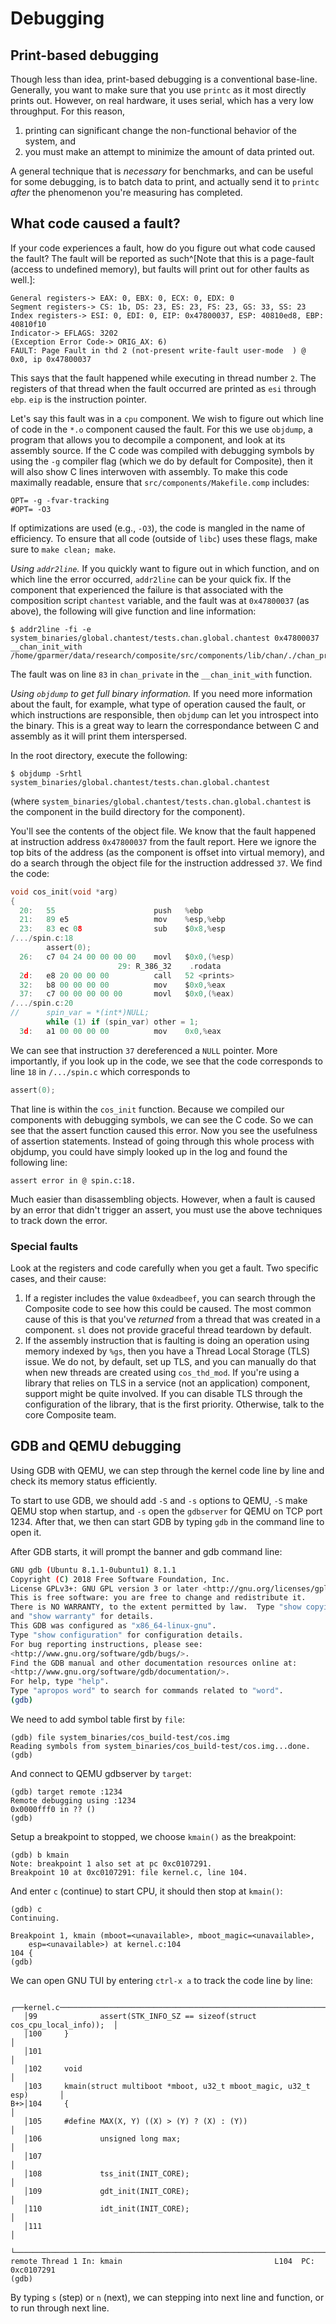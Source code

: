 # Debugging

## Print-based debugging

Though less than idea, print-based debugging is a conventional base-line.
Generally, you want to make sure that you use `printc` as it most directly prints out.
However, on real hardware, it uses serial, which has a very low throughput.
For this reason,

1. printing can significant change the non-functional behavior of the system, and
1. you must make an attempt to minimize the amount of data printed out.

A general technique that is *necessary* for benchmarks, and can be useful for some debugging, is to batch data to print, and actually send it to `printc` *after* the phenomenon you're measuring has completed.

## What code caused a fault?

If your code experiences a fault, how do you figure out what code caused the fault?
The fault will be reported as such^[Note that this is a page-fault (access to undefined memory), but faults will print out for other faults as well.]:

```
General registers-> EAX: 0, EBX: 0, ECX: 0, EDX: 0
Segment registers-> CS: 1b, DS: 23, ES: 23, FS: 23, GS: 33, SS: 23
Index registers-> ESI: 0, EDI: 0, EIP: 0x47800037, ESP: 40810ed8, EBP: 40810f10
Indicator-> EFLAGS: 3202
(Exception Error Code-> ORIG_AX: 6)
FAULT: Page Fault in thd 2 (not-present write-fault user-mode  ) @ 0x0, ip 0x47800037
```

This says that the fault happened while executing in thread number `2`.
The registers of that thread when the fault occurred are printed as `esi` through `ebp`.
`eip` is the instruction pointer.

Let's say this fault was in a `cpu` component.
We wish to figure out which line of code in the `*.o` component caused the fault.
For this we use `objdump`, a program that allows you to decompile a component, and look at its assembly source.
If the C code was compiled with debugging symbols by using the `-g` compiler flag (which we do by default for Composite), then it will also show C lines interwoven with assembly.
To make this code maximally readable, ensure that `src/components/Makefile.comp` includes:
```
OPT= -g -fvar-tracking
#OPT= -O3
```
If optimizations are used (e.g., `-O3`), the code is mangled in the name of efficiency.
To ensure that all code (outside of `libc`) uses these flags, make sure to `make clean; make`.

*Using `addr2line`.*
If you quickly want to figure out in which function, and on which line the error occurred, `addr2line` can be your quick fix.
If the component that experienced the failure is that associated with the composition script `chantest` variable, and the fault was at `0x47800037` (as above), the following will give function and line information:

```
$ addr2line -fi -e system_binaries/global.chantest/tests.chan.global.chantest 0x47800037
__chan_init_with
/home/gparmer/data/research/composite/src/components/lib/chan/./chan_private.h:83
```

The fault was on line `83` in `chan_private` in the `__chan_init_with` function.

*Using `objdump` to get full binary information.*
If you need more information about the fault, for example, what type of operation caused the fault, or which instructions are responsible, then `objdump` can let you introspect into the binary.
This is a great way to learn the correspondance between C and assembly as it will print them interspersed.

In the root directory, execute the following:

```
$ objdump -Srhtl system_binaries/global.chantest/tests.chan.global.chantest
```

(where `system_binaries/global.chantest/tests.chan.global.chantest` is the component in the build directory for the component).

You'll see the contents of the object file.
We know that the fault happened at instruction address `0x47800037` from the fault report.
Here we ignore the top bits of the address (as the component is offset into virtual memory), and do a search through the object file for the instruction addressed `37`.
We find the code:

``` c
void cos_init(void *arg)
{
  20:   55                      push   %ebp
  21:   89 e5                   mov    %esp,%ebp
  23:   83 ec 08                sub    $0x8,%esp
/.../spin.c:18
        assert(0);
  26:   c7 04 24 00 00 00 00    movl   $0x0,(%esp)
                        29: R_386_32    .rodata
  2d:   e8 20 00 00 00          call   52 <prints>
  32:   b8 00 00 00 00          mov    $0x0,%eax
  37:   c7 00 00 00 00 00       movl   $0x0,(%eax)
/.../spin.c:20
//      spin_var = *(int*)NULL;
        while (1) if (spin_var) other = 1;
  3d:   a1 00 00 00 00          mov    0x0,%eax
```

We can see that instruction `37` dereferenced a `NULL` pointer.
More importantly, if you look up in the code, we see that the code corresponds to line `18` in `/.../spin.c` which corresponds to

``` c
assert(0);
```

That line is within the `cos_init` function.
Because we compiled our components with debugging symbols, we can see the C code.
So we can see that the assert function caused this error.
Now you see the usefulness of assertion statements.
Instead of going through this whole process with objdump, you could have simply looked up in the log and found the following line:

```
assert error in @ spin.c:18.
```

Much easier than disassembling objects.
However, when a fault is caused by an error that didn't trigger an assert, you must use the above techniques to track down the error.

### Special faults

Look at the registers and code carefully when you get a fault.
Two specific cases, and their cause:

1. If a register includes the value `0xdeadbeef`, you can search through the Composite code to see how this could be caused.
	The most common cause of this is that you've *returned* from a thread that was created in a component.
	`sl` does not provide graceful thread teardown by default.
1. If the assembly instruction that is faulting is doing an operation using memory indexed by `%gs`, then you have a Thread Local Storage (TLS) issue.
	We do not, by default, set up TLS, and you can manually do that when new threads are created using `cos_thd_mod`.
	If you're using a library that relies on TLS in a service (not an application) component, support might be quite involved.
	If you can disable TLS through the configuration of the library, that is the first priority.
	Otherwise, talk to the core Composite team.

## GDB and QEMU debugging

Using GDB with QEMU, we can step through the kernel code line by line and check its memory status efficiently.

To start to use GDB, we should add `-S` and `-s` options to QEMU, `-S` make QEMU stop when startup,
and `-s` open the `gdbserver` for QEMU on TCP port 1234. After that, we then can start GDB by typing `gdb` in the command line to open it.

After GDB starts, it will prompt the banner and gdb command line:

```bash
GNU gdb (Ubuntu 8.1.1-0ubuntu1) 8.1.1
Copyright (C) 2018 Free Software Foundation, Inc.
License GPLv3+: GNU GPL version 3 or later <http://gnu.org/licenses/gpl.html>
This is free software: you are free to change and redistribute it.
There is NO WARRANTY, to the extent permitted by law.  Type "show copying"
and "show warranty" for details.
This GDB was configured as "x86_64-linux-gnu".
Type "show configuration" for configuration details.
For bug reporting instructions, please see:
<http://www.gnu.org/software/gdb/bugs/>.
Find the GDB manual and other documentation resources online at:
<http://www.gnu.org/software/gdb/documentation/>.
For help, type "help".
Type "apropos word" to search for commands related to "word".
(gdb)
```

We need to add symbol table first by `file`:

```
(gdb) file system_binaries/cos_build-test/cos.img
Reading symbols from system_binaries/cos_build-test/cos.img...done.
(gdb)
```

And connect to QEMU gdbserver by `target`:

```
(gdb) target remote :1234
Remote debugging using :1234
0x0000fff0 in ?? ()
(gdb)
```

Setup a breakpoint to stopped, we choose `kmain()` as the breakpoint:

```
(gdb) b kmain
Note: breakpoint 1 also set at pc 0xc0107291.
Breakpoint 10 at 0xc0107291: file kernel.c, line 104.
```

And enter `c` (continue) to start CPU, it should then stop at `kmain()`:

```
(gdb) c
Continuing.

Breakpoint 1, kmain (mboot=<unavailable>, mboot_magic=<unavailable>,
    esp=<unavailable>) at kernel.c:104
104	{
(gdb)
```

We can open GNU TUI by entering `ctrl-x a` to track the code line by line:

```
   ┌──kernel.c─────────────────────────────────────────────────────────────────┐
   │99              assert(STK_INFO_SZ == sizeof(struct cos_cpu_local_info));  │
   │100     }                                                                  │
   │101                                                                        │
   │102     void                                                               │
   │103     kmain(struct multiboot *mboot, u32_t mboot_magic, u32_t esp)       │
B+>│104     {                                                                  │
   │105     #define MAX(X, Y) ((X) > (Y) ? (X) : (Y))                          │
   │106             unsigned long max;                                         │
   │107                                                                        │
   │108             tss_init(INIT_CORE);                                       │
   │109             gdt_init(INIT_CORE);                                       │
   │110             idt_init(INIT_CORE);                                       │
   │111                                                                        │
   └───────────────────────────────────────────────────────────────────────────┘
remote Thread 1 In: kmain                                  L104  PC: 0xc0107291
(gdb)
```

By typing `s` (step) or `n` (next), we can stepping into next line and function,
or to run through next line.
